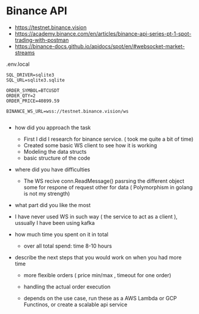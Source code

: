 # Binance API

- https://testnet.binance.vision
- https://academy.binance.com/en/articles/binance-api-series-pt-1-spot-trading-with-postman
- https://binance-docs.github.io/apidocs/spot/en/#websocket-market-streams

.env.local

```
SQL_DRIVER=sqlite3
SQL_URL=sqlite3.sqlite

ORDER_SYMBOL=BTCUSDT
ORDER_QTY=2
ORDER_PRICE=40899.59

BINANCE_WS_URL=wss://testnet.binance.vision/ws


```

- how did you approach the task

  - First I did I research for binance service. ( took me quite a bit of time)
  - Created some basic WS client to see how it is working
  - Modeling the data structs
  - basic structure of the code

- where did you have difficulties

  - The WS recive conn.ReadMessage() pasrsing the different object some for respone of request other for data ( Polymorphism in golang is not my strength)

- what part did you like the most

- I have never used WS in such way ( the service to act as a client ), ussually I have been using kafka

- how much time you spent on it in total

  - over all total spend: time 8-10 hours

- describe the next steps that you would work on when you had more time

  - more flexible orders ( price min/max , timeout for one order)

  - handling the actual order execution

  - depends on the use case, run these as a AWS Lambda or GCP Functinos, or create a scalable api service
